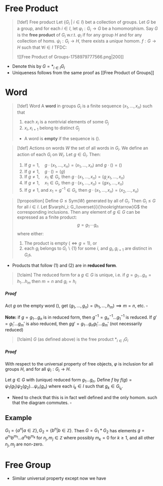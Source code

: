 # Free Product

>[!def] Free product
>Let $\{G_i \:|\: i \in I\}$ bet a collection of groups. Let $G$ be a group, and for each $i \in I$, let $\varphi_i: G_i \to G$ be a homomorphism.
>Say $G$ is the **free product** of $G_i$ w.r.t. $\varphi_i$ if for any group $H$ and for any collection of homs. $\psi_i:G_i \to H$, there exists a *unique* homom. $f:G \to H$ such that $\forall i \in I$  TFDC:
>
>![[Free Product of Groups-1758979777566.png|200]]

- Denote this by $G = \ast_{i \in I} G_i$
- Uniqueness follows from the same proof as [[Free Product of Groups]]


# Word

>[!def] Word
>A **word** in groups $G_i$ is a finite sequence $(x_1,...,x_n)$ such that
>1. each $x_i$ is a nontrivial elements of some $G_j$
>2. $x_i,x_{i+1}$ belong to distinct $G_j$
>- A word is **empty** if the sequence is $()$.

>[!def] Actions on words
>$W$ the set of all words in $G_i$. We define an action of each $G_i$ on $W_i$. Let $g \in G_i$. Then:
>1. If $g=1,\quad g\cdot(x_1,...,x_n)= (x_1,...,x_n)$ and $g\cdot() = ()$
>2. If $g\neq 1,\quad g\cdot () = (g)$
>3. If $g \neq 1, \quad x_1\not\in G_i,$ then $g\cdot(x_1,...,x_n) = (g_,x_1,...,x_n)$
>4. If $g \neq 1,\quad x_1 \in G_i$, then $g\cdot(x_1,...,x_n) = (gx_1,...,x_n)$
>5. If $g \neq 1$, and $x_1 = g^{-1} \in G_i$, then $g\cdot(x_1,...,x_n) = (x_2,...,x_n)$ 

>[!proposition] 
>Define $G \leq \text{Sym}(W)$ generated by all of $G_i$. Then $G_i \leq G$ for all $i \in I$. Let $\varphi_i: G_i\overset{i}{\hookrightarrow}G$ the corresponding inclusions. Then any element of $g\in G$ can be expressed as a finite product: $$g=g_1\cdots g_n$$
>where either:
>1. The product is empty ($\iff g = 1$), or
>2. each $g_i$ belongs to $G_i\backslash\{1\}$ for some $i$, and $g_i,g_{i+1}$ are distinct in $G_i$s.

- Products that follow (1) and (2) are in **reduced form**.

>[!claim]
>The reduced form for a $g \in G$ is unique, i.e. if $g =g_1...g_n=h_1...h_m$ then $m=n$ and $g_i=h_i$
##### Proof
Act $g$ on the empty word $()$, get $(g_1,...,g_n)= (h_1,...,h_m) \implies m=n$, etc. $\square$

**Note:** if $g = g_1...g_n$ is in reduced form, then $g^{-1}=g_n^{-1}...g_1^{-1}$ is reduced.
If $g'=g_1'...g_m'$ is also reduced, then $gg' = g_1...g_ng_1'...g_m'$ (not necessarily reduced)

>[!claim]
>$G$ (as defined above) is the free product $\ast_{i\in I} G_i$
##### Proof
With respect to the universal property of free objects, $\varphi$ is inclusion for all groups $H$, and for all $\psi_i: G_i \to H$.  

Let $g \in G$ with (unique) reduced form $g_1...g_n$. Define $f$ by $f(g) = \psi_1(g_1)\psi_2(g_2)...\psi_n(g_n)$ where each $i_k \in I$ such that $g_k \in G_{i_k}$. 
- Need to check that this is in fact well defined and the only homom. such that the diagram commutes. 
$\square$

## Example

$G_1 = \{a^n |a\in \mathbb{Z}\}, G_2 = \{b^n |b\in \mathbb{Z}\}$. Then $G = G_1 \ast G_2$ has elements $g = a^{n_1}b^{m_1}...a^{n_k}b^{m_k}$ for $n_j,m_j \in \mathbb{Z}$ where possibly $m_k =0$ for $k\geq1$, and all other $n_j,m_j$ are non-zero.


# Free Group

- Similar universal property except now we have

